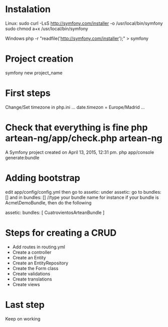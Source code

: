 Instalation
===========
Linux:
sudo curl -LsS http://symfony.com/installer -o /usr/local/bin/symfony
sudo chmod a+x /usr/local/bin/symfony

Windows
php -r "readfile('http://symfony.com/installer');" > symfony

Project creation
================
symfony new project_name

First steps
===========
Change/Set timezone in php.ini
...
date.timezon = Europe/Madrid
...

Check that everything is fine
php artean-ng/app/check.php
artean-ng
=========

A Symfony project created on April 13, 2015, 12:31 pm.
php app/console generate:bundle

Adding bootstrap
================

edit app/config/config.yml
then go to assetic:
under assetic: go to bundles: []
and in bundles: [] //type your bundle name
for instance if your bundle is Acme\DemoBundle, then do the following

assetic:
   bundles: [ CuatrovientosArteanBundle ]

Steps for creating a CRUD
=========================

* Add routes in routing.yml
* Create a controller
* Create an Entity
* Create an EntityRepository
* Create the Form class
* Create validations
* Create translations
* Create views

Last step
=========
Keep on working
